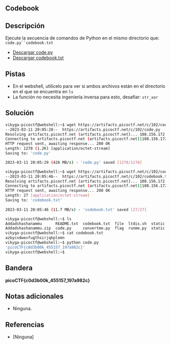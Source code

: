 ## Codebook

## Descripción
Ejecute la secuencia de comandos de Python en el mismo directorio que: `code.py``codebook.txt`
-   [Descargar code.py](https://artifacts.picoctf.net/c/102/code.py)
-   [Descargar codebook.txt](https://artifacts.picoctf.net/c/102/codebook.txt)

## Pistas
* En el webshell, utilícelo para ver si ambos archivos están en el directorio en el que se encuentra en `ls`
* La función no necesita ingeniería inversa para esto, desafiar: `str_xor`

## Solución
``` bash 
vikyga-picoctf@webshell:~$ wget https://artifacts.picoctf.net/c/102/code.py
--2023-03-11 20:05:28--  https://artifacts.picoctf.net/c/102/code.py
Resolving artifacts.picoctf.net (artifacts.picoctf.net)... 108.156.172.6, 108.156.172.120, 108.156.172.42, ...
Connecting to artifacts.picoctf.net (artifacts.picoctf.net)|108.156.172.6|:443... connected.
HTTP request sent, awaiting response... 200 OK
Length: 1278 (1.2K) [application/octet-stream]
Saving to: 'code.py'

2023-03-11 20:05:29 (426 MB/s) - 'code.py' saved [1278/1278]

vikyga-picoctf@webshell:~$ wget https://artifacts.picoctf.net/c/102/codebook.txt
--2023-03-11 20:05:46--  https://artifacts.picoctf.net/c/102/codebook.txt
Resolving artifacts.picoctf.net (artifacts.picoctf.net)... 108.156.172.74, 108.156.172.42, 108.156.172.120, ...
Connecting to artifacts.picoctf.net (artifacts.picoctf.net)|108.156.172.74|:443... connected.
HTTP request sent, awaiting response... 200 OK
Length: 27 [application/octet-stream]
Saving to: 'codebook.txt'
 
2023-03-11 20:05:46 (11.7 MB/s) - 'codebook.txt' saved [27/27]

vikyga-picoctf@webshell:~$ ls
Addadshashanammu      README.txt  codebook.txt  file  ltdis.sh  static.ltdis.x86_64.txt  warm
Addadshashanammu.zip  code.py     convertme.py  flag  runme.py  static      static.ltdis.strings.txt  strings
vikyga-picoctf@webshell:~$ cat codebook.txt 
azbycxdwevfugthsirjqkplomn
vikyga-picoctf@webshell:~$ python code.py 
'picoCTF{c0d3b00k_455157_197a982c}'
vikyga-picoctf@webshell:~$
```

## Bandera
**picoCTF{c0d3b00k_455157_197a982c}**

## Notas adicionales
* Ninguna.

## Referencias
* [Ninguna]